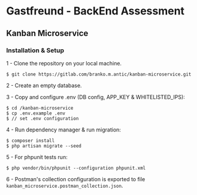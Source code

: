 # Gastfreund - BackEnd Assessment
## Kanban Microservice

### Installation & Setup

1 - Clone the repository on your local machine.

```shell
$ git clone https://gitlab.com/branko.m.antic/kanban-microservice.git
```

2 - Create an empty database.
 
3 - Copy and configure .env (DB config, APP_KEY & WHITELISTED_IPS):

```shell
$ cd /kanban-microservice
$ cp .env.example .env
$ // set .env configuration
```

4 - Run dependency manager & run migration:

```shell
$ composer install
$ php artisan migrate --seed
```

5 - For phpunit tests run:

```shell
$ php vendor/bin/phpunit --configuration phpunit.xml
```

6 - Postman's collection configuration is exported to file `kanban_microservice.postman_collection.json`.
